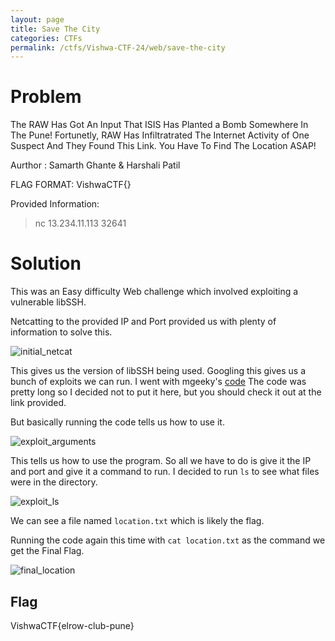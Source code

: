 ```yaml
---
layout: page
title: Save The City
categories: CTFs
permalink: /ctfs/Vishwa-CTF-24/web/save-the-city
---
```


# Problem
The RAW Has Got An Input That ISIS Has Planted a Bomb Somewhere In The Pune! Fortunetly, RAW Has Infiltratrated The Internet Activity of One Suspect And They Found This Link. You Have To Find The Location ASAP!

Aurthor : Samarth Ghante & Harshali Patil

FLAG FORMAT:
VishwaCTF{}

Provided Information:
> nc 13.234.11.113 32641

# Solution
This was an Easy difficulty Web challenge which involved exploiting a vulnerable libSSH. 

Netcatting to the provided IP and Port provided us with plenty of information to solve this.

![initial_netcat](https://github.com/user-attachments/assets/5d9dbfe3-934f-4040-8f36-073b2a87d288)


This gives us the version of libSSH being used. Googling this gives us a bunch of exploits we can run. I went with mgeeky's [code](https://gist.github.com/mgeeky/a7271536b1d815acfb8060fd8b65bd5d#file-cve-2018-10993-py)
The code was pretty long so I decided not to put it here, but you should check it out at the link provided.

But basically running the code tells us how to use it.

![exploit_arguments](https://github.com/user-attachments/assets/36bf1c74-9b50-4dfd-8787-e8de944bb8f3)


This tells us how to use the program. So all we have to do is give it the IP and port and give it a command to run. I decided to run `ls` to see what files were in the directory.

![exploit_ls](https://github.com/user-attachments/assets/9a4b9867-bd41-481b-9f2f-4e41642d5088)


We can see a file named `location.txt` which is likely the flag.

Running the code again this time with `cat location.txt` as the command we get the Final Flag.

![final_location](https://github.com/user-attachments/assets/144c6e1f-3112-44de-8588-ef5f25c55cda)


## Flag
VishwaCTF{elrow-club-pune}
